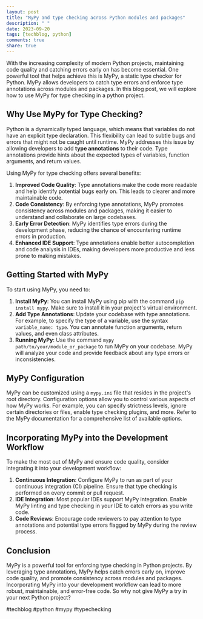 ```yaml
---
layout: post
title: "MyPy and type checking across Python modules and packages"
description: " "
date: 2023-09-20
tags: [techblog, python]
comments: true
share: true
---
```


With the increasing complexity of modern Python projects, maintaining code quality and catching errors early on has become essential. One powerful tool that helps achieve this is MyPy, a static type checker for Python. MyPy allows developers to catch type errors and enforce type annotations across modules and packages. In this blog post, we will explore how to use MyPy for type checking in a python project.

## Why Use MyPy for Type Checking?

Python is a dynamically typed language, which means that variables do not have an explicit type declaration. This flexibility can lead to subtle bugs and errors that might not be caught until runtime. MyPy addresses this issue by allowing developers to add **type annotations** to their code. Type annotations provide hints about the expected types of variables, function arguments, and return values.

Using MyPy for type checking offers several benefits:

1. **Improved Code Quality**: Type annotations make the code more readable and help identify potential bugs early on. This leads to clearer and more maintainable code.
2. **Code Consistency**: By enforcing type annotations, MyPy promotes consistency across modules and packages, making it easier to understand and collaborate on large codebases.
3. **Early Error Detection**: MyPy identifies type errors during the development phase, reducing the chance of encountering runtime errors in production.
4. **Enhanced IDE Support**: Type annotations enable better autocompletion and code analysis in IDEs, making developers more productive and less prone to making mistakes.

## Getting Started with MyPy

To start using MyPy, you need to:

1. **Install MyPy**: You can install MyPy using pip with the command `pip install mypy`. Make sure to install it in your project's virtual environment.
2. **Add Type Annotations**: Update your codebase with type annotations. For example, to specify the type of a variable, use the syntax `variable_name: type`. You can annotate function arguments, return values, and even class attributes.
3. **Running MyPy**: Use the command `mypy path/to/your/module_or_package` to run MyPy on your codebase. MyPy will analyze your code and provide feedback about any type errors or inconsistencies.

## MyPy Configuration

MyPy can be customized using a `mypy.ini` file that resides in the project's root directory. Configuration options allow you to control various aspects of how MyPy works. For example, you can specify strictness levels, ignore certain directories or files, enable type checking plugins, and more. Refer to the MyPy documentation for a comprehensive list of available options.

## Incorporating MyPy into the Development Workflow

To make the most out of MyPy and ensure code quality, consider integrating it into your development workflow:

1. **Continuous Integration**: Configure MyPy to run as part of your continuous integration (CI) pipeline. Ensure that type checking is performed on every commit or pull request.
2. **IDE Integration**: Most popular IDEs support MyPy integration. Enable MyPy linting and type checking in your IDE to catch errors as you write code.
3. **Code Reviews**: Encourage code reviewers to pay attention to type annotations and potential type errors flagged by MyPy during the review process.

## Conclusion

MyPy is a powerful tool for enforcing type checking in Python projects. By leveraging type annotations, MyPy helps catch errors early on, improve code quality, and promote consistency across modules and packages. Incorporating MyPy into your development workflow can lead to more robust, maintainable, and error-free code. So why not give MyPy a try in your next Python project?

#techblog #python #mypy #typechecking